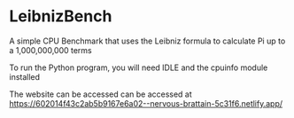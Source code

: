 # LeibnizBench
A simple CPU Benchmark that uses the Leibniz formula to calculate Pi up to a 1,000,000,000 terms

To run the Python program, you will need IDLE and the cpuinfo module installed

The website can be accessed can be accessed at https://602014f43c2ab5b9167e6a02--nervous-brattain-5c31f6.netlify.app/
